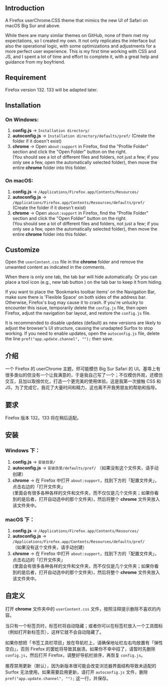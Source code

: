 ## Introduction
A Firefox userChrome.CSS theme that mimics the new UI of Safari on macOS Big Sur and above.

While there are many similar themes on GitHub, none of them met my expectations, so I created my own. It not only replicates the interface but also the operational logic, with some optimizations and adjustments for a more perfect user experience. This is my first time working with CSS and JS, and I spent a lot of time and effort to complete it, with a great help and guidance from my boyfriend.

## Requirement
Firefox version 132. 133 will be adapted later.

## **Installation**

### **On Windows:**
1. **config.js** → `Installation directory/`
2. **autoconfig.js** → `Installation directory/defaults/pref/`
   (Create the folder if it doesn't exist)
3. **chrome** → Open `about:support` in Firefox, find the "Profile Folder" section and click the "Open Folder" button on the right.  
   (You should see a lot of different files and folders, not just a few; if you only see a few, open the automatically selected folder), then move the entire **chrome** folder into this folder.

### **On macOS:**
1. **config.js** → `/Applications/Firefox.app/Contents/Resources/`
2. **autoconfig.js** → `/Applications/Firefox.app/Contents/Resources/defaults/pref/`  
   (Create the folder if it doesn't exist)
3. **chrome** → Open `about:support` in Firefox, find the "Profile Folder" section and click the "Open Folder" button on the right.  
   (You should see a lot of different files and folders, not just a few; if you only see a few, open the automatically selected folder), then move the entire **chrome** folder into this folder.

## **Customize**

Open the `userContent.css` file in the **chrome** folder and remove the unwanted content as indicated in the comments.

When there is only one tab, the tab bar will hide automatically. Or you can place a tool icon (e.g., new tab button ) on the tab bar to keep it from hiding.

If you want to place the 'Bookmarks toolbar items' on the Navigation Bar, make sure there is 'Flexible Space' on both sides of the address bar. Otherwise, Firefox's bug may cause it to crash. If you're unlucky to encounter this issue, temporarily delete the `config.js` file, then open Firefox, adjust the navigation bar layout, and restore the `config.js` file.

It is recommended to disable updates (default) as new versions are likely to adjust the browser's UI structure, causing the unadapted Surfox to stop working. If you need to enable updates, open the `autoconfig.js` file, delete the line `pref("app.update.channel", "");` then save.

##

## **介绍**
一个 Firefox 的 userChrome 主题，侭可能模仿 Big Sur Safari 的 UI。基埠上有很多类似的但没有一个让我满意的，于是我自己写了一个；不仅模仿外观，还模仿交互，且加以取捨优化，打造一个更完美的使用体验。这是我第一次接触 CSS 和 JS，为了完成它，我花了大量时间和精力，这也离不开我男朋友的帮助和指导。

## **要求**
Firefox 版本 132。133 将在稍后适配。

## **安装**

### **Windows 下：**
1. **config.js** → `安装目录/`
2. **autoconfig.js** → `安装目录/defaults/pref/`
   （如果没有这个文件夹，请手动创建）
3. **chrome** → 在 Firefox 中打开 `about:support`，找到下方的「配置文件夹」，点击右边的「打开文件夹」  
   (里面会有很多各种各样的文件和文件夹，而不仅仅是几个文件夹；如果你看到的是后者，打开自动选中的那个文件夹)，然后将整个 **chrome** 文件夹放入该文件夹中。

### **macOS 下：**
1. **config.js** → `/Applications/Firefox.app/Contents/Resources/`
2. **autoconfig.js** → `/Applications/Firefox.app/Contents/Resources/defaults/pref/`  
   （如果没有这个文件夹，请手动创建）
3. **chrome** → 在 Firefox 中打开 `about:support`，找到下方的「配置文件夹」，点击右边的「打开文件夹」  
   (里面会有很多各种各样的文件和文件夹，而不仅仅是几个文件夹；如果你看到的是后者，打开自动选中的那个文件夹)，然后将整个 **chrome** 文件夹放入该文件夹中。

## **自定义**

打开 **chrome** 文件夹中的 `userContent.css` 文件，按照注释提示删除不喜欢的内容。

当只有一个标签页时，标签栏将自动隐藏；或者你可以在标签栏放入一个工具图标（例如打开新标签页），这样它就不会自动隐藏了。

如果你想把「书签工具栏项目」放在导航栏上，请确保地址栏左右均放置有「弹性空白」，否则 Firefox 的罢虼将导致其崩溃。如果你不幸中招了，请暂时先删除 `config.js`，然后打开 Firefox，调整好导航栏排序，再恢复 `config.js`。

推荐禁用更新（默认），因为新版本很可能会改变浏览器界面结构导致未适配的 Surfox 无法使用。如果需要启用更新，请打开 `autoconfig.js` 文件，删除 `pref("app.update.channel", "");` 这一行，并保存。
